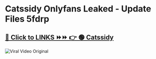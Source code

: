 
 # Catssidy Onlyfans Leaked - Update Files 5fdrp

## <h2><a href="https://clipsfans.com/Catssidy&ref=git">🔗 Click to LINKS ⏩⏩ 👉 🟢 Catssidy </a></h2>

<a href="https://clipsfans.com/Catssidy&ref=git" rel="nofollow" data-target="animated-image.originalLink"><img src="https://i.ibb.co.com/xMMVF88/686577567.gif" alt="Viral Video Original" style="max-width: 100%; display: inline-block;" data-target="animated-image.originalImage"></a>

